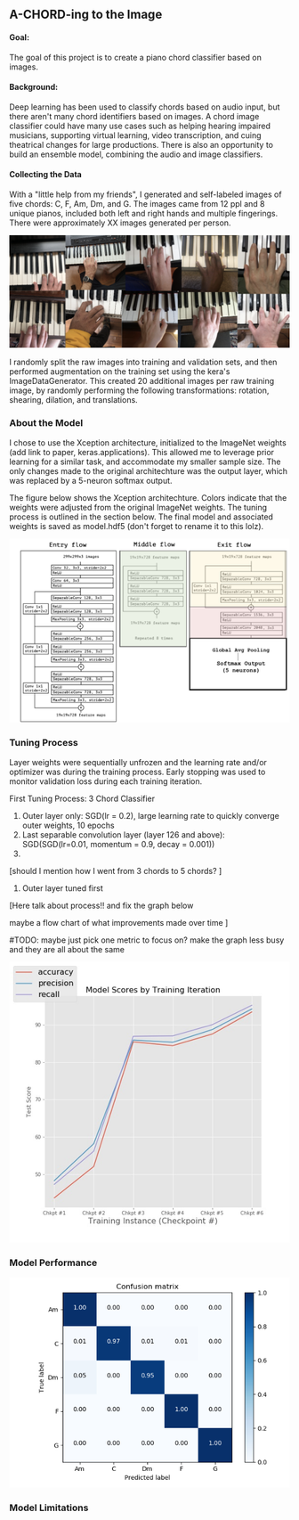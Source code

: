 ## A-CHORD-ing to the Image


#### Goal: 
The goal of this project is to create a piano chord classifier based on images.  

#### Background: 
Deep learning has been used to classify chords based on audio input, but there aren't many chord identifiers based on images. A chord image classifier could have many use cases such as helping hearing impaired musicians, supporting virtual learning, video transcription, and cuing theatrical changes for large productions. There is also an opportunity to build an ensemble model, combining the audio and image classifiers. 

#### Collecting the Data
With a "little help from my friends", I generated and self-labeled images of five chords: C, F, Am, Dm, and G.  The images came from 12 ppl and 8 unique pianos, included both left and right hands and multiple fingerings.  There were approximately XX images generated per person. 

<p align="center">
<img src="images/brady_bunch_hands.png" width="600px" >
</p>

I randomly split the raw images into training and validation sets, and then performed augmentation on the training set using the kera's ImageDataGenerator.  This created 20 additional images per raw training image, by randomly performing the following transformations: rotation, shearing, dilation, and translations.

### About the Model
I chose to use the Xception architecture, initialized to the ImageNet weights (add link to paper, keras.applications). This allowed me to leverage prior learning for a similar task, and accommodate my smaller sample size. The only changes made to the original architechture was the output layer, which was replaced by a 5-neuron softmax output.

The figure below shows the Xception architechture.  Colors indicate that the weights were adjusted from the original ImageNet weights. The tuning process is outlined in the section below.  The final model and associated weights is saved as model.hdf5 (don't forget to rename it to this lolz).

<p align="center">
<img src="images/Xception_model.png" width="600px" >
</p>


### Tuning Process
Layer weights were sequentially unfrozen and the learning rate and/or optimizer was during the training process. Early stopping was used to monitor validation loss during each training iteration.

First Tuning Process: 3 Chord Classifier
1. Outer layer only: SGD(lr = 0.2), large learning rate to quickly converge outer weights, 10 epochs
1. Last separable convolution layer (layer 126 and above): SGD(SGD(lr=0.01, momentum = 0.9, decay = 0.001))
1. 

[should I mention how I went from 3 chords to 5 chords? ]

1. Outer layer tuned first 


[Here talk about process!! and fix the graph below

maybe a flow chart of what improvements made over time ]

#TODO: maybe just pick one metric to focus on?  make the graph less busy and they are all about the same 

<p align="center">
<img src="images/model_progress.jpeg" width="600px" >
</p>

### Model Performance

<p align="center">
<img src="images/conf_matrix_5chords_chkpt4.png" width="600px" >
</p>

### Model Limitations